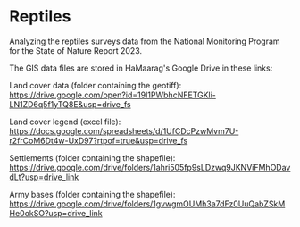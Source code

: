 # Reptiles
Analyzing the reptiles surveys data from the National Monitoring Program for the State of Nature Report 2023.

The GIS data files are stored in HaMaarag's Google Drive in these links:

Land cover data (folder containing the geotiff): https://drive.google.com/open?id=19I1PWbhcNFETGKli-LN1ZD6q5f1yTQ8E&usp=drive_fs

Land cover legend (excel file): https://docs.google.com/spreadsheets/d/1UfCDcPzwMvm7U-r2frCoM6Dt4w-UxD97?rtpof=true&usp=drive_fs

Settlements (folder containing the shapefile): https://drive.google.com/drive/folders/1ahri505fp9sLDzwq9JKNViFMhODavdLt?usp=drive_link

Army bases (folder containing the shapefile): https://drive.google.com/drive/folders/1gvwgmOUMh3a7dFz0UuQabZSkMHe0okSO?usp=drive_link
